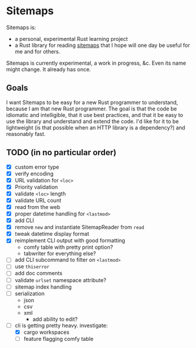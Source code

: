 # Sitemaps

Sitemaps is:

- a personal, experimental Rust learning project
- a Rust library for reading [sitemaps](https://www.sitemaps.org/) that I hope will one day be useful for me and for others.

Sitemaps is currently experimental, a work in progress, &c. Even its name might change. It already has once.

## Goals

I want Sitemaps to be easy for a new Rust programmer to understand, because I am that new Rust programmer. The goal is that the code be idiomatic and intelligible, that it use best practices, and that it be easy to use the library and understand and extend the code. I'd like for it to be lightweight (is that possible when an HTTP library is a dependency?) and reasonably fast.

## TODO (in no particular order)

- [x] custom error type
- [x] verify encoding
- [x] URL validation for `<loc>`
- [x] Priority validation
- [x] validate `<loc>` length
- [x] validate URL count
- [x] read from the web
- [x] proper datetime handling for `<lastmod>`
- [x] add CLI
- [x] remove `new` and instantiate SitemapReader from `read`
- [x] tweak datetime display format
- [x] reimplement CLI output with good formatting
  - comfy table with pretty print option?
  - tabwriter for everything else?
- [ ] add CLI subcommand to filter on `<lastmod>`
- [ ] use `thiserror`
- [ ] add doc comments
- [ ] validate `urlset` namespace attribute?
- [ ] sitemap index handling
- [ ] serialization
  - json
  - csv
  - xml
    - add ability to edit?
- [ ] cli is getting pretty heavy. investigate:
  - [x] cargo workspaces
  - [ ] feature flagging comfy table

